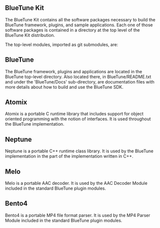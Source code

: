 BlueTune Kit
------------

The BlueTune Kit contains all the software packages necessary to build the
BlueTune framework, plugins, and sample applications.
Each one of those software packages is contained in a directory at the top
level of the BlueTune Kit distribution.

The top-level modules, imported as git submodules, are:

BlueTune
--------
The BlueTune framework, plugins and applications are located in the BlueTune
top-level directory.
Also located there, in BlueTune/README.txt and under the 'BlueTune/Docs'
sub-directory, are documentation files with more details about how to build
and use the BlueTune SDK.

Atomix
------
Atomix is a portable C runtime library that includes support for object
oriented programming with the notion of interfaces. It is used throughout
the BlueTune implementation.

Neptune
-------
Neptune is a portable C++ runtime class library. It is used by the BlueTune
implementation in the part of the implementation written in C++.

Melo
----
Melo is a portable AAC decoder. It is used by the AAC Decoder Module included
in the standard BlueTune plugin modules.

Bento4
------
Bento4 is a portable MP4 file format parser. It is used by the MP4 Parser Module
included in the standard BlueTune plugin modules.
